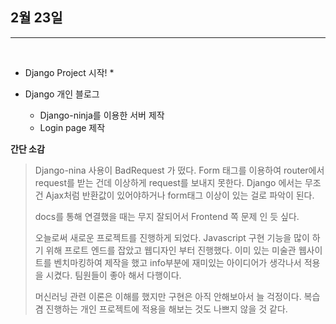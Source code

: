 
## 2월 23일

***

<br>

* Django Project 시작! 
  * 

* Django 개인 블로그 
  * Django-ninja를 이용한 서버 제작
  * Login page 제작
  

__간단 소감__
> Django-nina 사용이 BadRequest 가 떴다. Form 태그를 이용하여 router에서 request를 받는 건데 이상하게 
> request를 보내지 못한다. Django 에서는 무조건 Ajax처럼 반환값이 있어야하거나 form태그 이상이 있는 걸로 파악이 된다. 
> 
> docs를 통해 연결했을 때는 무지 잘되어서 Frontend 쪽 문제 인 듯 싶다. 
>
> 오늘로써 새로운 프로젝트를 진행하게 되었다. Javascript 구현 기능을 많이 하기 위해 프로트 엔드를 잡았고 
> 웹디자인 부터 진행했다. 이미 있는 미술관 웹사이트를 벤치마킹하여 제작을 했고 info부분에 재미있는 아이디어가 생각나서 
> 적용을 시켰다. 팀원들이 좋아 해서 다행이다. 
> 
> 머신러닝 관련 이론은 이해를 했지만 구현은 아직 안해보아서 늘 걱정이다. 복습겸 진행하는 개인 프로젝트에 적용을 
> 해보는 것도 나쁘지 않을 것 같다. 
> 
